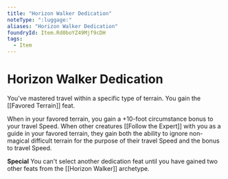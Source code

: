 ```yaml
---
title: "Horizon Walker Dedication"
noteType: ":luggage:"
aliases: "Horizon Walker Dedication"
foundryId: Item.Rd0boYZ49Mjf9cDH
tags:
  - Item
---
```


# Horizon Walker Dedication

You've mastered travel within a specific type of terrain. You gain the [[Favored Terrain]] feat.

When in your favored terrain, you gain a +10-foot circumstance bonus to your travel Speed. When other creatures [[Follow the Expert]] with you as a guide in your favored terrain, they gain both the ability to ignore non-magical difficult terrain for the purpose of their travel Speed and the bonus to travel Speed.

**Special** You can't select another dedication feat until you have gained two other feats from the [[Horizon Walker]] archetype.

